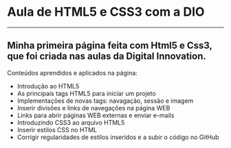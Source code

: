 # Aula de HTML5 e CSS3 com a DIO
---
## Minha primeira página feita com Html5 e Css3, que foi criada nas aulas da Digital Innovation.

Conteúdos aprendidos e aplicados na página:

- Introdução ao HTML5
- As principais tags HTML5 para iniciar um projeto
- Implementações de novas tags: navagação, sessão e imagem
- Inserir divisões e links de navegações na página WEB
- Links para abrir páginas WEB externas e enviar e-mails
- Introduzindo CSS3 ao arquivo HTML5
- Inserir estilos CSS no HTML
- Corrigir regularidades de estilos inseridos e a subir o código no GitHub
